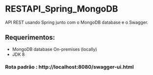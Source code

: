# RESTAPI_Spring_MongoDB
API REST usando Spring junto com o MongoDB database e o Swagger.

## Requerimentos:
* MongoDB database On-premises (locally)
* JDK 8

### Rota padrão : http://localhost:8080/swagger-ui.html